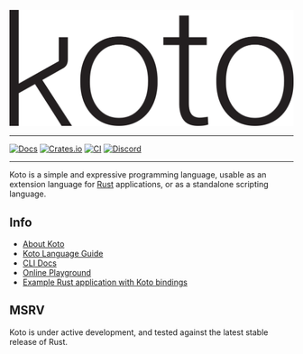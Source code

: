 [![Koto](assets/koto.svg)][koto]

---

[![Docs](https://img.shields.io/docsrs/koto)][rust-docs]
[![Crates.io](https://img.shields.io/crates/v/koto.svg)][crates]
[![CI](https://github.com/koto-lang/koto/workflows/CI/badge.svg)][ci]
[![Discord](https://img.shields.io/discord/894599423970136167?logo=discord)][discord]

---

Koto is a simple and expressive programming language, usable as an extension
language for [Rust][rust] applications, or as a standalone scripting language.

## Info

- [About Koto](docs/about.md)
- [Koto Language Guide](docs/language_guide.md)
- [CLI Docs](docs/cli.md)
- [Online Playground][playground]
- [Example Rust application with Koto bindings](crate/koto/examples/poetry/)

## MSRV

Koto is under active development, and tested against the latest stable release
of Rust.

[ci]: https://github.com/koto-lang/koto/actions
[discord]: https://discord.gg/JeV8RuK4CT
[core-lib]: https://koto.dev/docs/next/core
[crates]: https://crates.io/crates/koto
[playground]: https://koto.dev/play
[rust]: https://rust-lang.org
[rust-docs]: https://docs.rs/koto
[koto]: https://koto.dev
